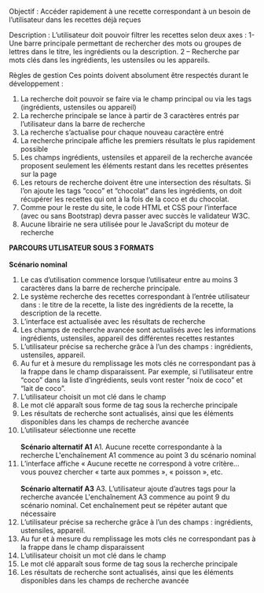 
Objectif : Accéder rapidement à une recette correspondant à un besoin
de l’utilisateur dans les recettes déjà reçues

Description :
L’utilisateur doit pouvoir filtrer les recettes selon deux axes :
1- Une barre principale permettant de rechercher des mots ou
groupes de lettres dans le titre, les ingrédients ou la
description.
2 – Recherche par mots clés dans les ingrédients, les ustensiles ou
les appareils.


Règles de gestion
Ces points doivent absolument être respectés durant le développement :
1. La recherche doit pouvoir se faire via le champ principal ou via les tags (ingrédients,
ustensiles ou appareil)
2. La recherche principale se lance à partir de 3 caractères entrés par l’utilisateur dans la
barre de recherche
3. La recherche s’actualise pour chaque nouveau caractère entré
4. La recherche principale affiche les premiers résultats le plus rapidement possible
5. Les champs ingrédients, ustensiles et appareil de la recherche avancée proposent
seulement les éléments restant dans les recettes présentes sur la page
6. Les retours de recherche doivent être une intersection des résultats. Si l’on ajoute les
tags “coco” et “chocolat” dans les ingrédients, on doit récupérer les recettes qui ont à la
fois de la coco et du chocolat.
7. Comme pour le reste du site, le code HTML et CSS pour l’interface (avec ou sans
Bootstrap) devra passer avec succès le validateur W3C.
8. Aucune librairie ne sera utilisée pour le JavaScript du moteur de recherche

<b style="text-align : center">PARCOURS UTLISATEUR SOUS 3 FORMATS</b>
<BR/><BR/>
<b style="text-align : center">Scénario nominal</b>
1. Le cas d’utilisation commence lorsque l’utilisateur entre au moins 3 caractères dans la
barre de recherche principale.
2. Le système recherche des recettes correspondant à l’entrée utilisateur dans : le titre de
la recette, la liste des ingrédients de la recette, la description de la recette.
3. L’interface est actualisée avec les résultats de recherche
4. Les champs de recherche avancée sont actualisés avec les informations ingrédients,
ustensiles, appareil des différentes recettes restantes
5. L’utilisateur précise sa recherche grâce à l’un des champs : ingrédients, ustensiles,
appareil.
6. Au fur et à mesure du remplissage les mots clés ne correspondant pas à la frappe dans le
champ disparaissent. Par exemple, si l’utilisateur entre “coco” dans la liste d’ingrédients,
seuls vont rester “noix de coco” et “lait de coco”.
7. L’utilisateur choisit un mot clé dans le champ
8. Le mot clé apparaît sous forme de tag sous la recherche principale
9. Les résultats de recherche sont actualisés, ainsi que les éléments disponibles dans les
champs de recherche avancée
10. L’utilisateur sélectionne une recette
<BR/><BR/>
<b style="text-align : center">Scénario alternatif A1</b>
A1. Aucune recette correspondante à la recherche
L'enchaînement A1 commence au point 3 du scénario nominal
3. L’interface affiche « Aucune recette ne correspond à votre critère… vous pouvez
chercher « tarte aux pommes », « poisson », etc.
<BR/><BR/>
<b style="text-align : center">Scénario alternatif A3</b>
A3. L’utilisateur ajoute d’autres tags pour la recherche avancée
L'enchaînement A3 commence au point 9 du scénario nominal. Cet enchaînement peut
se répéter autant que nécessaire
10. L’utilisateur précise sa recherche grâce à l’un des champs : ingrédients, ustensiles,
appareil.
11. Au fur et à mesure du remplissage les mots clés ne correspondant pas à la frappe dans
le champ disparaissent
12. L’utilisateur choisit un mot clé dans le champ
13. Le mot clé apparaît sous forme de tag sous la recherche principale
14. Les résultats de recherche sont actualisés, ainsi que les éléments disponibles dans les
champs de recherche avancée

